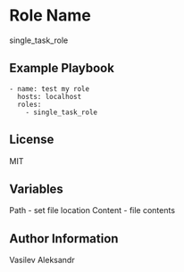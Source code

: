 Role Name
=========
single_task_role


Example Playbook
----------------

~~~
- name: test my role
  hosts: localhost
  roles:
    - single_task_role

~~~
    
License
-------
MIT



Variables 
------------------

Path - set file location
Content - file contents

Author Information
------------------

Vasilev Aleksandr
